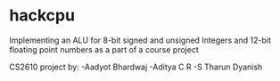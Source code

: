 # hackcpu
Implementing an ALU for 8-bit signed and unsigned Integers and 12-bit floating point numbers as a part of a course project

CS2610 project by:
  -Aadyot Bhardwaj
  -Aditya C R
  -S Tharun Dyanish
